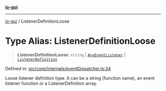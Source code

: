 [**io-gui**](../README.md)

***

[io-gui](../README.md) / ListenerDefinitionLoose

# Type Alias: ListenerDefinitionLoose

> **ListenerDefinitionLoose**: `string` \| [`AnyEventListener`](AnyEventListener.md) \| [`ListenerDefinition`](ListenerDefinition.md)

Defined in: [src/core/internals/eventDispatcher.ts:34](https://github.com/io-gui/io/blob/main/src/core/internals/eventDispatcher.ts#L34)

Loose listener definition type.
It can be a string (function name), an event listener function or a ListenerDefinition array.
